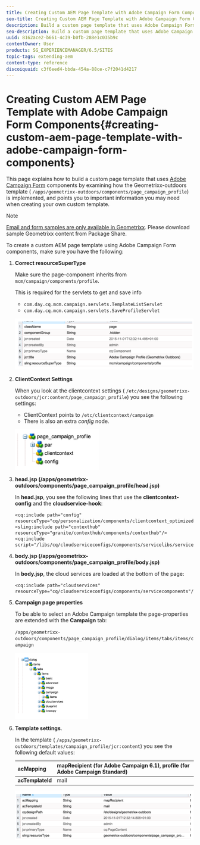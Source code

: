 ```yaml
---
title: Creating Custom AEM Page Template with Adobe Campaign Form Components
seo-title: Creating Custom AEM Page Template with Adobe Campaign Form Components
description: Build a custom page template that uses Adobe Campaign Form components
seo-description: Build a custom page template that uses Adobe Campaign Form components
uuid: 8162ace2-b661-4c39-b0fb-288e1c035b9c
contentOwner: User
products: SG_EXPERIENCEMANAGER/6.5/SITES
topic-tags: extending-aem
content-type: reference
discoiquuid: c3f6eed4-bbda-454a-88ce-c7f2041d4217
---
```


# Creating Custom AEM Page Template with Adobe Campaign Form Components{#creating-custom-aem-page-template-with-adobe-campaign-form-components}

This page explains how to build a custom page template that uses [Adobe Campaign Form](/help/sites-authoring/adobe-campaign-components.md) components by examining how the Geometrixx-outdoors template ( `/apps/geometrixx-outdoors/components/page_campaign_profile`) is implemented, and points you to important information you may need when creating your own custom template.

>[!NOTE]
>
>[Email and form samples are only available in Geometrixx](/help/sites-developing/we-retail.md). Please download sample Geometrixx content from Package Share.

To create a custom AEM page template using Adobe Campaign Form components, make sure you have the following:

1. **Correct resourceSuperType**

   Make sure the page-component inherits from `mcm/campaign/components/profile`.

   This is required for the servlets to get and save info

    * `com.day.cq.mcm.campaign.servlets.TemplateListServlet`
    * `com.day.cq.mcm.campaign.servlets.SaveProfileServlet`

   ![chlimage_1-201](assets/chlimage_1-201.png)

1. **ClientContext Settings**

   When you look at the clientcontext settings ( `/etc/designs/geometrixx-outdoors/jcr:content/page_campaign_profile`) you see the following settings:

    * ClientContext points to `/etc/clientcontext/campaign`
    * There is also an extra *config* node.

   ![chlimage_1-202](assets/chlimage_1-202.png)

1. **head.jsp (/apps/geometrixx-outdoors/components/page_campaign_profile/head.jsp)**

   In **head.jsp**, you see the following lines that use the **clientcontext-config** and the **cloudservice-hook**:

   ```
   <cq:include path="config" resourceType="cq/personalization/components/clientcontext_optimized/config"/>
   <sling:include path="contexthub" resourceType="granite/contexthub/components/contexthub"/>
   <cq:include script="/libs/cq/cloudserviceconfigs/components/servicelibs/servicelibs.jsp"/>
   ```

1. **body.jsp (/apps/geometrixx-outdoors/components/page_campaign_profile/body.jsp)**

   In **body.jsp**, the cloud services are loaded at the bottom of the page:

   ```
   <cq:include path="cloudservices" resourceType="cq/cloudserviceconfigs/components/servicecomponents"/>
   ```

1. **Campaign page properties**

   To be able to select an Adobe Campaign template the page-properties are extended with the **Campaign** tab:

   `/apps/geometrixx-outdoors/components/page_campaign_profile/dialog/items/tabs/items/campaign`

   ![chlimage_1-203](assets/chlimage_1-203.png)

1. **Template settings**.

   In the template ( `/apps/geometrixx-outdoors/templates/campaign_profile/jcr:content`) you see the following default values:

   | **acMapping** |mapRecipient (for Adobe Campaign 6.1), profile (for Adobe Campaign Standard) |
   |---|---|
   | **acTemplateId** |mail |

   ![chlimage_1-204](assets/chlimage_1-204.png)

